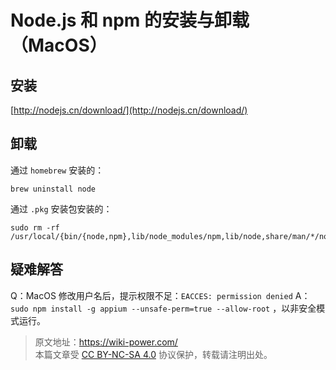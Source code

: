 # Node.js 和 npm 的安装与卸载（MacOS）

## 安装

[http://nodejs.cn/download/](http://nodejs.cn/download/)

## 卸载

通过 `homebrew` 安装的：

```shell
brew uninstall node
```

通过 `.pkg` 安装包安装的：

```shell
sudo rm -rf /usr/local/{bin/{node,npm},lib/node_modules/npm,lib/node,share/man/*/node.*}
```

## 疑难解答

Q：MacOS 修改用户名后，提示权限不足：`EACCES: permission denied` A：`sudo npm install -g appium --unsafe-perm=true --allow-root` ，以非安全模式运行。

> 原文地址：<https://wiki-power.com/>  
> 本篇文章受 [CC BY-NC-SA 4.0](https://creativecommons.org/licenses/by/4.0/deed.zh) 协议保护，转载请注明出处。
